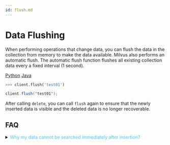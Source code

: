```yaml
---
id: flush.md
---
```


# Data Flushing

When performing operations that change data, you can flush the data in the collection from memory to make the data available. Milvus also performs an automatic flush. The automatic flush function flushes all existing collection data every a fixed interval (1 second).

<div class="filter">
<a href="#Python">Python</a> <a href="#Java">Java</a>
</div>

<div class="filter-Python" markdown="block">

```python
>>> client.flush('test01')
```
</div>

<div class="filter-Java" markdown="block">

```java
client.flush('test01');
```
</div>

<div class="alert note">
After calling <code>delete</code>, you can call <code>flush</code> again to ensure that the newly inserted data is visible and the deleted data is no longer recoverable.
</div>



## FAQ

<details>
<summary><font color="#4fc4f9">Why my data cannot be searched immediately after insertion?</font></summary>
{{fragments/faq_inserted_data_unsearchable.md}}
</details>
